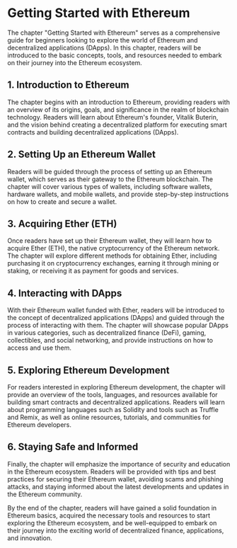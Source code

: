 # Getting Started with Ethereum

The chapter "Getting Started with Ethereum" serves as a comprehensive guide for beginners looking to explore the world of Ethereum and decentralized applications (DApps). In this chapter, readers will be introduced to the basic concepts, tools, and resources needed to embark on their journey into the Ethereum ecosystem.

## 1. Introduction to Ethereum

The chapter begins with an introduction to Ethereum, providing readers with an overview of its origins, goals, and significance in the realm of blockchain technology. Readers will learn about Ethereum's founder, Vitalik Buterin, and the vision behind creating a decentralized platform for executing smart contracts and building decentralized applications (DApps).

## 2. Setting Up an Ethereum Wallet

Readers will be guided through the process of setting up an Ethereum wallet, which serves as their gateway to the Ethereum blockchain. The chapter will cover various types of wallets, including software wallets, hardware wallets, and mobile wallets, and provide step-by-step instructions on how to create and secure a wallet.

## 3. Acquiring Ether (ETH)

Once readers have set up their Ethereum wallet, they will learn how to acquire Ether (ETH), the native cryptocurrency of the Ethereum network. The chapter will explore different methods for obtaining Ether, including purchasing it on cryptocurrency exchanges, earning it through mining or staking, or receiving it as payment for goods and services.

## 4. Interacting with DApps

With their Ethereum wallet funded with Ether, readers will be introduced to the concept of decentralized applications (DApps) and guided through the process of interacting with them. The chapter will showcase popular DApps in various categories, such as decentralized finance (DeFi), gaming, collectibles, and social networking, and provide instructions on how to access and use them.

## 5. Exploring Ethereum Development

For readers interested in exploring Ethereum development, the chapter will provide an overview of the tools, languages, and resources available for building smart contracts and decentralized applications. Readers will learn about programming languages such as Solidity and tools such as Truffle and Remix, as well as online resources, tutorials, and communities for Ethereum developers.

## 6. Staying Safe and Informed

Finally, the chapter will emphasize the importance of security and education in the Ethereum ecosystem. Readers will be provided with tips and best practices for securing their Ethereum wallet, avoiding scams and phishing attacks, and staying informed about the latest developments and updates in the Ethereum community.

By the end of the chapter, readers will have gained a solid foundation in Ethereum basics, acquired the necessary tools and resources to start exploring the Ethereum ecosystem, and be well-equipped to embark on their journey into the exciting world of decentralized finance, applications, and innovation.
